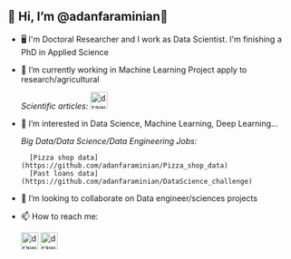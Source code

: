 ## 👋 Hi, I’m @adanfaraminian👋

- 🖥️ I'm Doctoral Researcher and I work as Data Scientist. I'm finishing a PhD in Applied Science

- 🌱 I’m currently working in Machine Learning Project apply to research/agricultural

    _Scientific articles:_   [<img src="https://upload.wikimedia.org/wikipedia/commons/5/5e/ResearchGate_icon_SVG.svg" alt="drawing" width="30"/>](https://www.researchgate.net/profile/Adan-Faraminan)


- 👀 I’m interested in Data Science, Machine Learning, Deep Learning... 
  
    _Big Data/Data Science/Data Engineering Jobs:_
    
        [Pizza shop data] (https://github.com/adanfaraminian/Pizza_shop_data)
        [Past loans data] (https://github.com/adanfaraminian/DataScience_challenge)
        

- 💞️ I’m looking to collaborate on Data engineer/sciences projects
- 📫 How to reach me:

    [<img src="https://upload.wikimedia.org/wikipedia/commons/7/7e/Gmail_icon_%282020%29.svg" alt="drawing" width="30"/>](mailto:adan.faraminian@gmail.com)   [<img src="https://cdn-icons-png.flaticon.com/512/174/174857.png" alt="drawing" width="30"/>](https://www.linkedin.com/in/adanfaraminian/)

<!---
adanfaraminian/adanfaraminian is a ✨ special ✨ repository because its `README.md` (this file) appears on your GitHub profile.
You can click the Preview link to take a look at your changes.
--->
